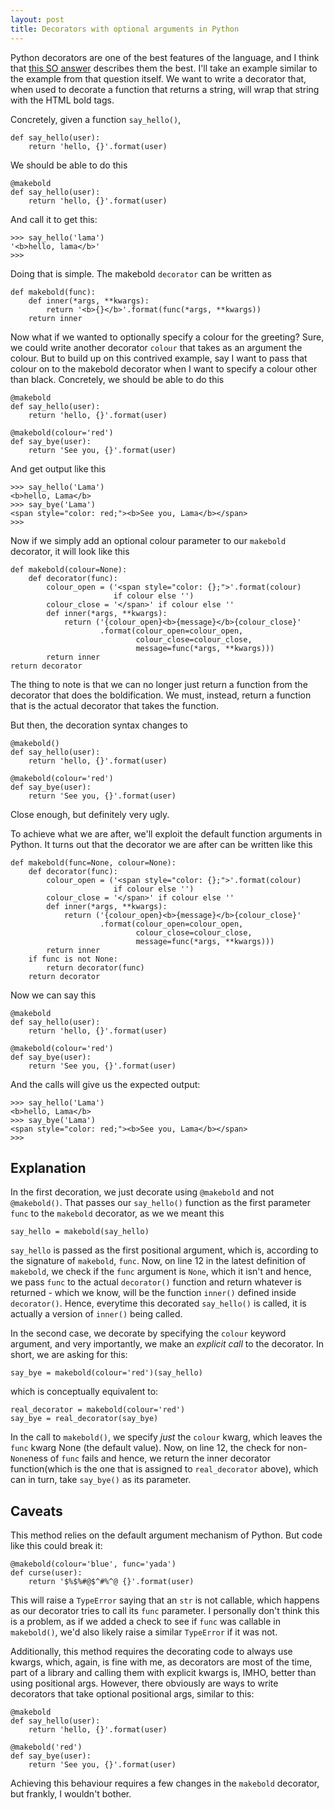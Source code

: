 ```yaml
---
layout: post
title: Decorators with optional arguments in Python
---
```



Python decorators are one of the best features of the language, and I think 
that [this SO answer][1] describes them the best. I'll take an example similar 
to the example from that question itself. We want to write a decorator that, 
when used to decorate a function that returns a string, will wrap that string 
with the HTML bold tags.

Concretely, given a function `say_hello()`,

    def say_hello(user):
        return 'hello, {}'.format(user)

We should be able to do this

    @makebold
    def say_hello(user):
        return 'hello, {}'.format(user)

And call it to get this:

    >>> say_hello('lama')
    '<b>hello, lama</b>'
    >>>

Doing that is simple. The makebold `decorator` can be written as

    def makebold(func):
        def inner(*args, **kwargs):
            return '<b>{}</b>'.format(func(*args, **kwargs))
        return inner

Now what if we wanted to optionally specify a colour for the greeting?
Sure, we could write another decorator `colour` that takes as an argument the 
colour. But to build up on this contrived example, say I want to pass that
colour on to the makebold decorator when I want to specify a colour other than
black. Concretely, we should be able to do this

    @makebold
    def say_hello(user):
        return 'hello, {}'.format(user)

    @makebold(colour='red')
    def say_bye(user):
        return 'See you, {}'.format(user)


And get output like this
    
    >>> say_hello('Lama') 
    <b>hello, Lama</b>
    >>> say_bye('Lama')
    <span style="color: red;"><b>See you, Lama</b></span>
    >>> 

Now if we simply add an optional colour parameter to our `makebold` decorator,
it will look like this

    def makebold(colour=None):
        def decorator(func):
            colour_open = ('<span style="color: {};">'.format(colour)
                           if colour else '')
            colour_close = '</span>' if colour else ''
            def inner(*args, **kwargs):
                return ('{colour_open}<b>{message}</b>{colour_close}'
                        .format(colour_open=colour_open,
                                colour_close=colour_close,
                                message=func(*args, **kwargs)))
            return inner
    return decorator

The thing to note is that we can no longer just return a function from the 
decorator that does the boldification. We must, instead, return a function that
is the actual decorator that takes the function.

But then, the decoration syntax changes to

    @makebold()
    def say_hello(user):
        return 'hello, {}'.format(user)

    @makebold(colour='red')
    def say_bye(user):
        return 'See you, {}'.format(user)

Close enough, but definitely very ugly.

To achieve what we are after, we'll exploit the default function arguments in
Python. It turns out that the decorator we are after can be written like this

    def makebold(func=None, colour=None):
        def decorator(func):
            colour_open = ('<span style="color: {};">'.format(colour)
                           if colour else '')
            colour_close = '</span>' if colour else ''
            def inner(*args, **kwargs):
                return ('{colour_open}<b>{message}</b>{colour_close}'
                        .format(colour_open=colour_open,
                                colour_close=colour_close,
                                message=func(*args, **kwargs)))
            return inner
        if func is not None:
            return decorator(func)
        return decorator

Now we can say this 

    @makebold
    def say_hello(user):
        return 'hello, {}'.format(user)

    @makebold(colour='red')
    def say_bye(user):
        return 'See you, {}'.format(user)

And the calls will give us the expected output:

    >>> say_hello('Lama') 
    <b>hello, Lama</b>
    >>> say_bye('Lama')
    <span style="color: red;"><b>See you, Lama</b></span>
    >>> 

Explanation
------------
In the first decoration, we just decorate using `@makebold` and not 
`@makebold()`. That passes our `say_hello()` function as the first parameter 
`func` to the `makebold` decorator, as we we meant this

    say_hello = makebold(say_hello)

`say_hello` is passed as the first positional argument, which is, according to 
the signature of `makebold`, `func`. Now, on line 12 in the latest definition 
of `makebold`, we check if the `func` argument is `None`, which it isn't and 
hence, we pass `func` to the actual `decorator()` function and return whatever 
is returned - which we know, will be the function `inner()` defined inside `decorator()`. Hence, everytime this 
decorated `say_hello()` is called, it is actually a version of `inner()` being
called.

In the second case, we decorate by specifying the `colour` keyword argument, 
and very importantly, we make an *explicit call* to the decorator. In short, we
are asking for this:

    say_bye = makebold(colour='red')(say_hello)

which is conceptually equivalent to:

    real_decorator = makebold(colour='red')
    say_bye = real_decorator(say_bye)

In the call to `makebold()`, we specify *just* the `colour` kwarg, which 
leaves the `func` kwarg None (the default value). Now, on line 12, the check
for non-`None`ness of `func` fails and hence, we return the inner decorator
function(which is the one that is assigned to `real_decorator` above), which
can in turn, take `say_bye()` as its parameter.

Caveats
--------
This method relies on the default argument mechanism of Python. But code like
this could break it:

    @makebold(colour='blue', func='yada')
    def curse(user):
        return '$%$%#@$^#%^@ {}'.format(user)

This will raise a `TypeError` saying that an `str` is not callable, which 
happens as our decorator tries to call its `func` parameter. I personally don't
think this is a problem, as if we added a check to see if `func` was callable 
in `makebold()`, we'd also likely raise a similar `TypeError` if it was not.

Additionally, this method requires the decorating code to always use kwargs,
which, again, is fine with me, as decorators are most of the time, part of a 
library and calling them with explicit kwargs is, IMHO, better than using 
positional args. However, there obviously are ways to write decorators that
take optional positional args, similar to this:

    @makebold
    def say_hello(user):
        return 'hello, {}'.format(user)

    @makebold('red')
    def say_bye(user):
        return 'See you, {}'.format(user)

Achieving this behaviour requires a few changes in the `makebold` decorator,
but frankly, I wouldn't bother. 

[1]: http://stackoverflow.com/a/1594484 

